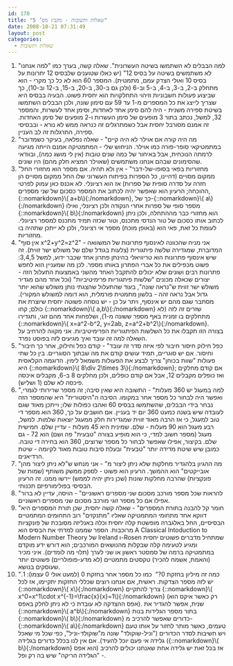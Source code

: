```yaml
---
id: 170
title: "שאלות ותשובות - מקבץ מס’ 5"
date: 2008-10-21 07:31:49
layout: post
categories: 
  - שאלות ותשובות
---
```

<ol>
	<li>"למה הבבלים לא השתמשו בשיטה העשרונית". שאלה קשה, בערך כמו "למה אנחנו לא משתמשים בשיטה על בסיס 12" (יש כאלו שטוענים שלבסיס 12 יתרונות על בסיס 10 ואולי הצדק עמם, מתמטית). המספר 60 הוא לא כל כך מקרי - הוא מתחלק ב-2, ב-3, ב-4, ב-5 וב-6 (ולכן גם ב-30, ב-20, ב-15, ב-12 וב-10), כך שביצוע פעולות חשבוניות וזיהוי התחלקויות הוא יחסית פשוט. הבעיה בבסיס היא שצריך לייצג את כל המספרים מ-1 עד 59 עם סימון שונה, ולכן הבבלים השתמשו בשיטת ספירה משנית - היה להם סימן אחד לאחדות, וסימן אחד לעשרות, והמספר 32, למשל, נכתב בתור 3 מופעים של סימן העשרות ו-2 מופעים של סימן האחדות. זה אמנם מסורבל יחסית אבל כשמתרגלים זה כנראה ממש לא נורא - ובבסיסי ספירה, התרגלות זה לב העניין.</li>
	<li>"מה היה קורה אם אוילר לא היה קיים" - שאלה נפלאה, בעיקר כשמדובר במתמטיקאי סופר-פורה כמו אוילר. הניחוש שלי - המתמטיקה אמנם הייתה מגיעה לרמתה הנוכחית, אבל באיחור של כמה שנים טובות (אין לי מושג כמה), ובוודאי שהסימונים שבהם אנחנו משתמשים (שאוילר המציא חלק מהם) היו שונים.</li>
	<li>"מחזוריות בפאי בסופו-של-דבר" - אין ולא תהיה. אם מספר הוא מחזורי החל ממקום מסויים (דהיינו, כל הספרות בפיתוח העשרוני שלו החל ממקום מסויים הן חזרה על סדרה סופית של ספרות) אז הוא רציונלי. לא אכנס כאן עמוק לפרטי ההוכחה; הרעיון הוא שאפשר יהיה לכתוב את המספר כסכום של שני מספרים, {::nomarkdown}\( a+b\){:/nomarkdown}, כך של-{::nomarkdown}\( a\){:/nomarkdown} מספר סופי של ספרות אחרי הנקודה ולכן רציונלי, ואילו {::nomarkdown}\( b\){:/nomarkdown} הוא מחזורי כבר מההתחלה, ולכן ניתן לכתוב אותו כסכום של טור הנדסי מתכנס, וטור שכזה תמיד מתכנס למספר רציונלי. לעומת כל זאת, פאי הוא (באופן מוכח) מספר אי רציונלי, ולכן לא ייתכן שתהיה בו מחזוריות.</li>
	<li>"אין סוף x^2+y^2=z^2" - אני מניח שהכוונה לאינסוף פתרונות של המשוואה המדוברת, שמגדירה שלשה פיתגורית (צלעות בגודל שלם של משולש ישר זווית). זה שיש אינסוף פתרונות הוא טריוויאלי בהינתן פתרון אחד שכבר ידוע, למשל 3,4,5: פשוט מכפילים את כל אברי הפתרון באותו מספר. לכן מה שמעניין הוא לחפש פתרונות רבים ושונים שלא יכולים להתקבל האחד מהשני באמצעות התעלול הזה - יצורים שכאלה מכונים "שלשות פיתגוריות פרימיטיביות" (וכל אחד מהם מגדיר משולש ישר זווית ש"נראה שונה", בעוד שהתעלול שהצגתי נותן משולש שהוא יותר גדול אבל נראה זהה - בלשון מתמטית פורמלית, הוא דומה למשולש המקורי). מסתבר שגם מהם יש אינסוף, ויתר על כן - יש נוסחה פשוטה יחסית שיוצרת את כולם; קחו {::nomarkdown}\( a,b\){:/nomarkdown} שזרים זה לזה (לא מתחלקים בו זמנית באף מספר ששונה מ-1), ושלפחות אחד מהם זוגי, ותגדירו {::nomarkdown}\( x=a^2-b^2, y=2ab, z=a^2+b^2\){:/nomarkdown}. בצורה הזו תקבלו את כל השלשות הפיתגוריות הפרימיטיביות. אני מקווה להרחיב על השאלה למה זה עובד ואיך מגיעים לזה בפוסט נפרד.</li>
	<li>"כפל חילוק חיסור חיבור לפי איזה סדר זה עובד" - קודם כפל וחילוק, אחר כך חיבור וחיסור. אם יש סוגריים, תמיד עושים קודם את מה שבתוך הסוגריים. בין כל שתי פעולות "שוות בכוחן" צריך לבצע את הפעולות משמאל לימין. הדוגמה הקלאסית היא {::nomarkdown}\( 8\div 2\times 3\){:/nomarkdown}; אם קודם מחלקים ואז כופלים מקבלים 12, אבל אם קודם כופלים, ולכן מחלקים 8 ב-6, מקבלים איכסה פיכסה לא שלם (1 ושליש).</li>
	<li>"למה במעגל יש 360 מעלות" - התשובה היא שאין סיבה; זה מספר שרירותי לגמרי, ואפשר היה לבחור כל מספר אחר במקומו. הסיבה ה"היסטורית" היא שהמספר הזה נבחר בידי הבבלים, שהשתמשו בבסיס 60 ואהבו כפולות שלו; וייתכן מאוד שגם לעובדה שיש בשנה כמעט 360 יום יד בעניין. אם חושבים על כך, 360 הוא מספר די טוב למעגל, כי אז הרבה מאוד זווית שמגדירות חלק ממעגל יוצאות שלמות. למשל, רבע מעגל הוא 90 מעלות - שלם. שמינית היא 45 מעלות - עדיין שלם. חמישית מעגל (מספר חשוב למדי, כי הוא מופיע בצורה "טבעית" פה ושם) הוא 72 - גם שלם. בקיצור, אפילו שאפשר לבחור כל מספר שרוצים, 360 הוא בחירה די טובה. כמובן שיש שיטת מדידה יותר "טבעית" ובעלת סיבות טובות מאוד לקיומה - שיטת הרדיאנים.</li>
	<li>"מה ההגיון בלהגדיר מחלקות שלא ניתן ליצור מ" - אני מנחש ש"לא ניתן ליצור מהן אובייקטים" הוא ההמשך. הרעיון הוא פשוט - לספק ממשק משותף (שמות של פונקציות) שהרבה מחלקות שונות (שכן ניתן יהיה לממש) יירשו ממנו. זה הרעיון הבסיסי בפולימורפיזם תכנותי.</li>
	<li>"להראות שכל מספר מורכב מסכום שני מספרים ראשוניים" - הויסה, עדיין לא ברור אפילו אם כל מספר זוגי מורכב מסכום שני מספרים ראשוניים.</li>
	<li>"חומר קל להבנה בתורת המספרים" - שאלה קשה יחסית, שכן תורת המספרים היא דווקא אחד מתחומי המתמטיקה שאליו "מתנקזים" רוב התחומים המתמטיים הבסיסיים, החל באלגברה מופשטת קלה יחסית וכלה באנליזה מסובכת של פונקציות מרוכבות. הספר שממנו למדתי את הבסיס הוא A Classical Intoduction to Modern Number Theory של Ireland ו-Rosen שמתחיל מדברים פשוטים יחסית ומגיע לטעימה קלה שבקלות מהנושאים המורכבים; הוא דורש ידע מוקדם במתמטיקה ברמה של סמסטר ראשון או שני לערך (תלוי מה לומדים). איני מכיר (והאמת, אשמח להכיר) טקסטים מתמטיים (לא מדע-פופולריים) פשוטים יותר שעוסקים בנושא.</li>
	<li>"כמה זה מיליון בחזקת 0?"  כמו כל מספר אחר בחזקת 0 (למעט אולי 0 עצמו): 1. יש לזה מספר הצדקות. ראשית, אם אנחנו רוצים שכללי החזקות יתקיימו, אז לכל {::nomarkdown}\( x\){:/nomarkdown} צריך להתקיים {::nomarkdown}\( x^0=x^1\cdot x^{-1}=\frac{x}{x}=1\){:/nomarkdown} (רק כאשר איקס הוא אפס ההצדקה לא עובדת כי לא ניתן לחלק באפס). שנית, אפשר להגדיר את {::nomarkdown}\( a^b\){:/nomarkdown} בתור מספר הגלידות בנות {::nomarkdown}\( b\){:/nomarkdown} כדורים שאפשר להרכיב מ-{::nomarkdown}\( a\){:/nomarkdown} טעמים, כאשר מותר לחזור על אותו טעם ויש חשיבות לסדר הכדורים ("וניל-שוקולד" שונה מ"שוקולד-וניל", כפי שכל מי שאכל גלידה אי פעם יוכל להעיד). אם אין לנו בכלל כדורים בגלידה ({::nomarkdown}\( b\){:/nomarkdown} הוא אפס) אז בכל זאת יש גלידה אחת שאנחנו יכולים להרכיב - "הגלידה הריקה" שיש בה רק ופל.</li>
</ol>
